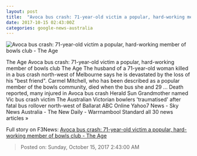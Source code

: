 ```yaml
---
layout: post
title:  "Avoca bus crash: 71-year-old victim a popular, hard-working member of bowls club - The Age"
date: 2017-10-15 02:43:00Z
categories: google-news-australia
---
```


![Avoca bus crash: 71-year-old victim a popular, hard-working member of bowls club - The Age](http://www.theage.com.au/content/dam/images/g/z/1/6/z/2/image.related.articleLeadwide.620x349.gz14xm.png/1508033031999.jpg)

The Age Avoca bus crash: 71-year-old victim a popular, hard-working member of bowls club The Age The husband of a 71-year-old woman killed in a bus crash north-west of Melbourne says he is devastated by the loss of his "best friend". Carmel Mitchell, who has been described as a popular member of the bowls community, died when the bus she and 29 ... Death reported, many injured in Avoca bus crash Herald Sun Grandmother named Vic bus crash victim The Australian Victorian bowlers 'traumatised' after fatal bus rollover north-west of Ballarat ABC Online Yahoo7 News - Sky News Australia - The New Daily - Warrnambool Standard all 30 news articles »


Full story on F3News: [Avoca bus crash: 71-year-old victim a popular, hard-working member of bowls club - The Age](http://www.f3nws.com/n/X2htxC)

> Posted on: Sunday, October 15, 2017 2:43:00 AM
